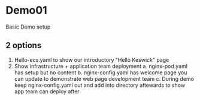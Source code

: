 # Demo01
Basic Demo setup

## 2 options

1. Hello-ecs.yaml to show our introductory "Hello Keswick" page
2. Show infrastructure + application team deployment
   a. nginx-pod.yaml has setup but no content
   b. nginx-config.yaml has welcome page you can update to demonstrate web page development team
   c. During demo keep nginx-config.yaml out and add into directory aftewards to show app team can deploy after
